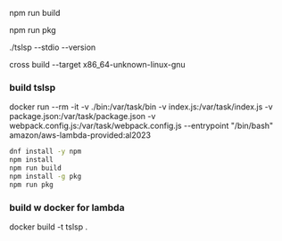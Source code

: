 npm run build

npm run pkg

./tslsp --stdio --version

cross build --target x86_64-unknown-linux-gnu

### build tslsp

docker run --rm -it -v ./bin:/var/task/bin -v index.js:/var/task/index.js -v package.json:/var/task/package.json -v webpack.config.js:/var/task/webpack.config.js --entrypoint "/bin/bash" amazon/aws-lambda-provided:al2023

```sh
dnf install -y npm
npm install
npm run build
npm install -g pkg
npm run pkg
```

### build w docker for lambda

docker build -t tslsp .
